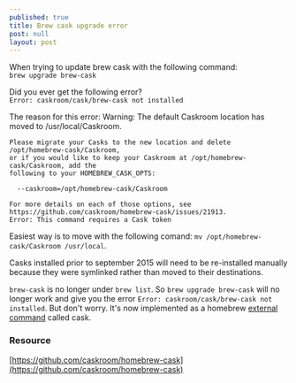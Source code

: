```yaml
---
published: true
title: Brew cask upgrade error
post: null
layout: post
---
```


When trying to update brew cask with the following command:  
`brew upgrade brew-cask`  

Did you ever get the following error?  
`Error: caskroom/cask/brew-cask not installed`

The reason for this error:
    Warning: The default Caskroom location has moved to /usr/local/Caskroom.

    Please migrate your Casks to the new location and delete /opt/homebrew-cask/Caskroom,
    or if you would like to keep your Caskroom at /opt/homebrew-cask/Caskroom, add the
    following to your HOMEBREW_CASK_OPTS:

      --caskroom=/opt/homebrew-cask/Caskroom

    For more details on each of those options, see https://github.com/caskroom/homebrew-cask/issues/21913.
    Error: This command requires a Cask token
    
Easiest way is to move with the following comand: `mv /opt/homebrew-cask/Caskroom /usr/local`.  

Casks installed prior to september 2015 will need to be re-installed manually because they were symlinked rather than moved to their destinations.

`brew-cask` is no longer under `brew list`. So `brew upgrade brew-cask` will no longer work and give you the error `Error: caskroom/cask/brew-cask not installed`. But don't worry. It's now implemented as a homebrew [external command](https://github.com/Homebrew/brew/blob/master/share/doc/homebrew/External-Commands.md) called cask.

### Resource
[https://github.com/caskroom/homebrew-cask](https://github.com/caskroom/homebrew-cask)
